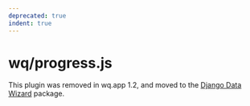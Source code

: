 ```yaml
---
deprecated: true
indent: true
---
```


wq/progress.js
==============

This plugin was removed in wq.app 1.2, and moved to the [Django Data Wizard] package.

[Django Data Wizard]: https://github.com/wq/django-data-wizard
